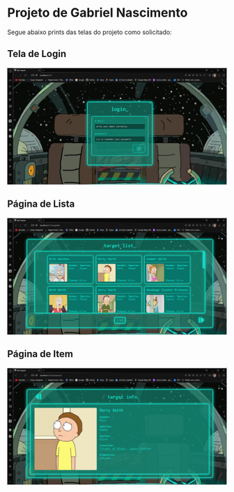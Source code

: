 # Projeto de Gabriel Nascimento

Segue abaixo prints das telas do projeto como solicitado:

## Tela de Login

![Tela de Login](/public/imgs/Captura%20de%20tela%202024-06-23%20235320.png)

## Página de Lista

![Página de Lista](/public//imgs/Captura%20de%20tela%202024-06-23%20235235.png)

## Página de Item

![Página de Item](/public/imgs/Captura%20de%20tela%202024-06-23%20235301.png)


